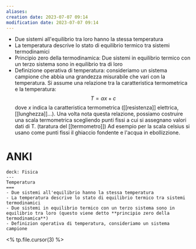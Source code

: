 ```yaml
---
aliases: 
creation date: 2023-07-07 09:14
modification date: 2023-07-07 09:14
---
```


- Due sistemi all'equilibrio tra loro hanno la stessa temperatura
- La temperatura descrive lo stato di equilibrio termico tra sistemi termodinamici
- Principio zero della termodinamica: Due sistemi in equilibrio termico con un terzo sistema sono in equilibrio tra di loro
- Definizione operativa di temperatura: consideriamo un sistema campione che abbia una grandezza misurabile che vari con la temperatura. Si assume una relazione tra la caratteristica termometrica e la temperatura:
  $$ T = \alpha x + c $$
  dove $x$ indica la caratteristica termometrica ([[resistenza]] elettrica, [[lunghezza]]...).
  Una volta nota questa relazione, possiamo costruire una scala termometrica scegliendo punti fissi a cui si assegnano valori dati di T. (taratura del [[termometro]])
  Ad esempio per la scala celsius si usano come punti fissi il ghiaccio fondente e l'acqua in ebollizzione.

# ANKI

```anki
deck: Fisica
---
Temperatura
===
- Due sistemi all'equilibrio hanno la stessa temperatura
- La temperatura descrive lo stato di equilibrio termico tra sistemi termodinamici
- Due sistemi in equilibrio termico con un terzo sistema sono in equilibrio tra loro (questo viene detto **principio zero della termodinamica**)
- Definizion operativa di temperatura, consideriamo un sistema campione 
```
<% tp.file.cursor(3) %>
